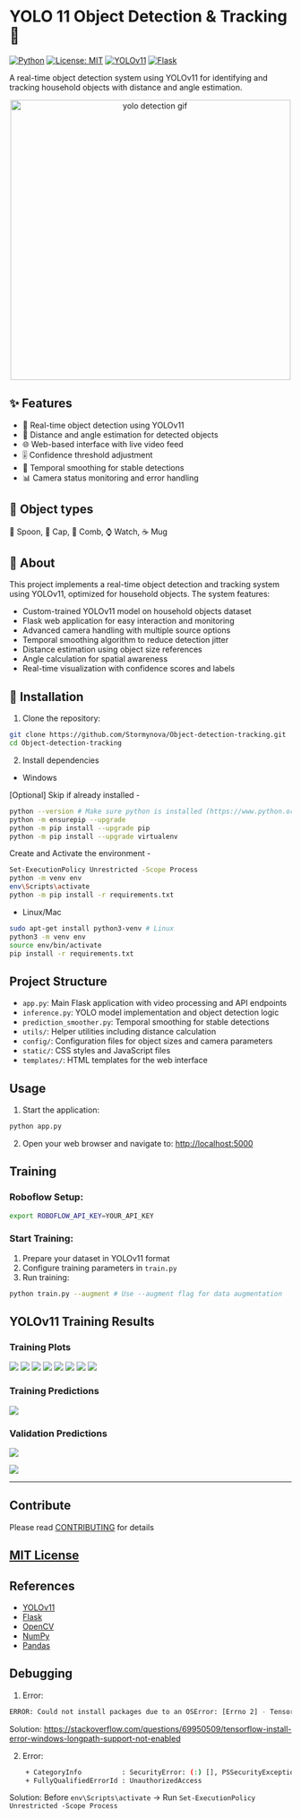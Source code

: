 # YOLO 11 Object Detection & Tracking 🎯
[![Python](https://img.shields.io/badge/python-v3.8+-blue.svg)](https://www.python.org/)
[![License: MIT](https://img.shields.io/badge/License-MIT-yellow.svg)](https://opensource.org/licenses/MIT)
[![YOLOv11](https://img.shields.io/badge/YOLO-v11-darkgreen.svg)](https://github.com/ultralytics/ultralytics)
[![Flask](https://img.shields.io/badge/flask-%23000.svg?logo=flask&logoColor=white)](https://flask.palletsprojects.com/)

A real-time object detection system using YOLOv11 for identifying and tracking household objects with distance and angle estimation.

<center><img src="./assets/cover.gif" alt="yolo detection gif" width="500"></center>

## ✨ Features

- 🎥 Real-time object detection using YOLOv11
- 📏 Distance and angle estimation for detected objects  
- 🌐 Web-based interface with live video feed
- 🎚️ Confidence threshold adjustment
- 🔄 Temporal smoothing for stable detections
- 📊 Camera status monitoring and error handling

## 🎯 Object types
🥄 Spoon, 🧢 Cap, 📏 Comb, ⌚ Watch, ☕ Mug

## 📖 About
This project implements a real-time object detection and tracking system using YOLOv11, optimized for household objects. The system features:

- Custom-trained YOLOv11 model on household objects dataset
- Flask web application for easy interaction and monitoring
- Advanced camera handling with multiple source options
- Temporal smoothing algorithm to reduce detection jitter
- Distance estimation using object size references
- Angle calculation for spatial awareness
- Real-time visualization with confidence scores and labels

## 🚀 Installation

1. Clone the repository: 
```bash
git clone https://github.com/Stormynova/Object-detection-tracking.git
cd Object-detection-tracking
``` 

2. Install dependencies
- Windows

[Optional] Skip if already installed -
```bash
python --version # Make sure python is installed (https://www.python.org/downloads/release/python-3100/)
python -m ensurepip --upgrade
python -m pip install --upgrade pip
python -m pip install --upgrade virtualenv
```
Create and Activate the environment - 
```bash
Set-ExecutionPolicy Unrestricted -Scope Process
python -m venv env
env\Scripts\activate
python -m pip install -r requirements.txt 
```
 
- Linux/Mac
```bash
sudo apt-get install python3-venv # Linux
python3 -m venv env
source env/bin/activate
pip install -r requirements.txt
```

## Project Structure

- `app.py`: Main Flask application with video processing and API endpoints
- `inference.py`: YOLO model implementation and object detection logic
- `prediction_smoother.py`: Temporal smoothing for stable detections
- `utils/`: Helper utilities including distance calculation
- `config/`: Configuration files for object sizes and camera parameters
- `static/`: CSS styles and JavaScript files
- `templates/`: HTML templates for the web interface

## Usage
1. Start the application:
```bash 
python app.py
```

2. Open your web browser and navigate to:
[http://localhost:5000](http://localhost:5000)

## Training

### Roboflow Setup:
```bash
export ROBOFLOW_API_KEY=YOUR_API_KEY
```

### Start Training:

1. Prepare your dataset in YOLOv11 format
2. Configure training parameters in `train.py`
3. Run training:

```bash
python train.py --augment # Use --augment flag for data augmentation
```

## YOLOv11 Training Results
### Training Plots
![](./runs/detect/household_objects-batch32-v11-alldata_e200/results.png)
![](./runs/detect/household_objects-batch32-v11-alldata_e200/confusion_matrix_normalized.png)
![](./runs/detect/household_objects-batch32-v11-alldata_e200/labels.jpg)
![](./runs/detect/household_objects-batch32-v11-alldata_e200/labels_correlogram.jpg)
![](./runs/detect/household_objects-batch32-v11-alldata_e200/F1_curve.png)
![](./runs/detect/household_objects-batch32-v11-alldata_e200/P_curve.png)
![](./runs/detect/household_objects-batch32-v11-alldata_e200/R_curve.png)
![](./runs/detect/household_objects-batch32-v11-alldata_e200/PR_curve.png)

### Training Predictions
![](./runs/detect/household_objects-batch32-v11-alldata_e200/train_batch0.jpg)

### Validation Predictions
![](./runs/detect/household_objects-batch32-v11-alldata_e200/val_batch1_pred.jpg)

![](./runs/detect/household_objects-batch32-v11-alldata_e200/val_batch0_pred.jpg)

---
## Contribute
Please read [CONTRIBUTING](./CONTRIBUTING) for details
## [MIT License](./LICENSE)

## References
- [YOLOv11](https://github.com/ultralytics/yolov5)
- [Flask](https://flask.palletsprojects.com/)
- [OpenCV](https://opencv.org/)
- [NumPy](https://numpy.org/)
- [Pandas](https://pandas.pydata.org/)


## Debugging

1. Error: 
```bash
ERROR: Could not install packages due to an OSError: [Errno 2] - Tensorflow install error Windows longpath support not enabled
```
Solution: https://stackoverflow.com/questions/69950509/tensorflow-install-error-windows-longpath-support-not-enabled

2. Error: 
```bash
    + CategoryInfo          : SecurityError: (:) [], PSSecurityException
    + FullyQualifiedErrorId : UnauthorizedAccess
```
Solution: Before `env\Scripts\activate` -> Run `Set-ExecutionPolicy Unrestricted -Scope Process`
